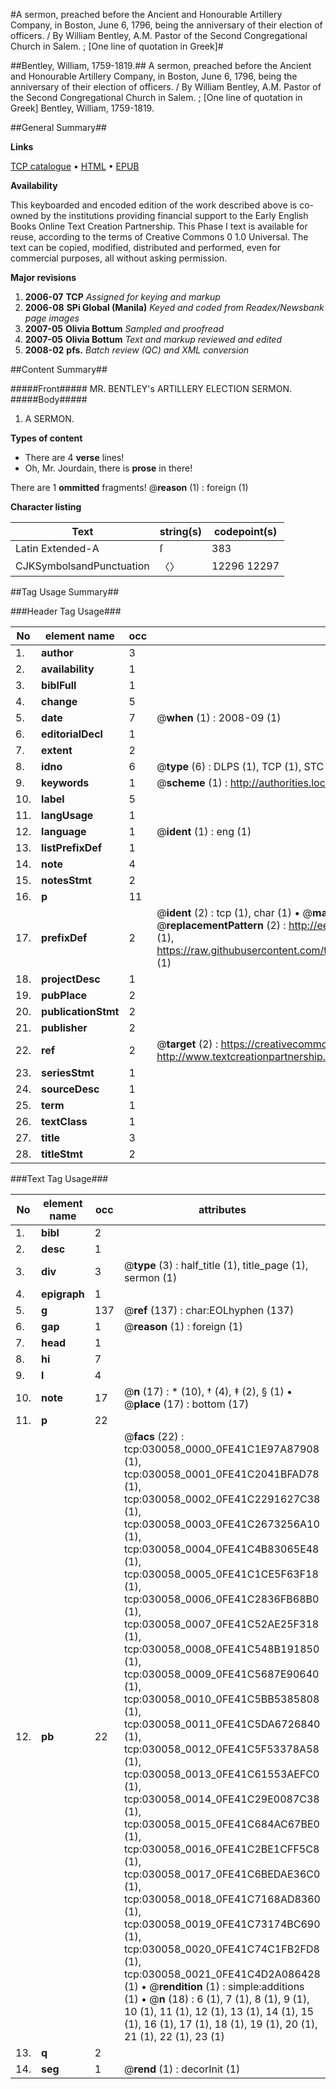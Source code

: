 #A sermon, preached before the Ancient and Honourable Artillery Company, in Boston, June 6, 1796, being the anniversary of their election of officers. / By William Bentley, A.M. Pastor of the Second Congregational Church in Salem. ; [One line of quotation in Greek]#

##Bentley, William, 1759-1819.##
A sermon, preached before the Ancient and Honourable Artillery Company, in Boston, June 6, 1796, being the anniversary of their election of officers. / By William Bentley, A.M. Pastor of the Second Congregational Church in Salem. ; [One line of quotation in Greek]
Bentley, William, 1759-1819.

##General Summary##

**Links**

[TCP catalogue](http://www.ota.ox.ac.uk/tcp/)  • 
[HTML](http://tei.it.ox.ac.uk/tcp/Texts-HTML/free/N22/N22747.html)  • 
[EPUB](http://tei.it.ox.ac.uk/tcp/Texts-EPUB/free/N22/N22747.epub)

**Availability**

This keyboarded and encoded edition of the
	       work described above is co-owned by the institutions
	       providing financial support to the Early English Books
	       Online Text Creation Partnership. This Phase I text is
	       available for reuse, according to the terms of Creative
	       Commons 0 1.0 Universal. The text can be copied,
	       modified, distributed and performed, even for
	       commercial purposes, all without asking permission.

**Major revisions**

1. __2006-07__ __TCP__ *Assigned for keying and markup*
1. __2006-08__ __SPi Global (Manila)__ *Keyed and coded from Readex/Newsbank page images*
1. __2007-05__ __Olivia Bottum__ *Sampled and proofread*
1. __2007-05__ __Olivia Bottum__ *Text and markup reviewed and edited*
1. __2008-02__ __pfs.__ *Batch review (QC) and XML conversion*

##Content Summary##

#####Front#####
MR. BENTLEY's ARTILLERY ELECTION SERMON.
#####Body#####

1. A SERMON.

**Types of content**

  * There are 4 **verse** lines!
  * Oh, Mr. Jourdain, there is **prose** in there!

There are 1 **ommitted** fragments! 
 @__reason__ (1) : foreign (1)

**Character listing**


|Text|string(s)|codepoint(s)|
|---|---|---|
|Latin Extended-A|ſ|383|
|CJKSymbolsandPunctuation|〈〉|12296 12297|

##Tag Usage Summary##

###Header Tag Usage###

|No|element name|occ|attributes|
|---|---|---|---|
|1.|__author__|3||
|2.|__availability__|1||
|3.|__biblFull__|1||
|4.|__change__|5||
|5.|__date__|7| @__when__ (1) : 2008-09 (1)|
|6.|__editorialDecl__|1||
|7.|__extent__|2||
|8.|__idno__|6| @__type__ (6) : DLPS (1), TCP (1), STC (1), NOTIS (1), IMAGE-SET (1), EVANS-CITATION (1)|
|9.|__keywords__|1| @__scheme__ (1) : http://authorities.loc.gov/ (1)|
|10.|__label__|5||
|11.|__langUsage__|1||
|12.|__language__|1| @__ident__ (1) : eng (1)|
|13.|__listPrefixDef__|1||
|14.|__note__|4||
|15.|__notesStmt__|2||
|16.|__p__|11||
|17.|__prefixDef__|2| @__ident__ (2) : tcp (1), char (1)  •  @__matchPattern__ (2) : ([0-9\-]+):([0-9IVX]+) (1), (.+) (1)  •  @__replacementPattern__ (2) : http://eebo.chadwyck.com/downloadtiff?vid=$1&page=$2 (1), https://raw.githubusercontent.com/textcreationpartnership/Texts/master/tcpchars.xml#$1 (1)|
|18.|__projectDesc__|1||
|19.|__pubPlace__|2||
|20.|__publicationStmt__|2||
|21.|__publisher__|2||
|22.|__ref__|2| @__target__ (2) : https://creativecommons.org/publicdomain/zero/1.0/ (1), http://www.textcreationpartnership.org/docs/. (1)|
|23.|__seriesStmt__|1||
|24.|__sourceDesc__|1||
|25.|__term__|1||
|26.|__textClass__|1||
|27.|__title__|3||
|28.|__titleStmt__|2||


###Text Tag Usage###

|No|element name|occ|attributes|
|---|---|---|---|
|1.|__bibl__|2||
|2.|__desc__|1||
|3.|__div__|3| @__type__ (3) : half_title (1), title_page (1), sermon (1)|
|4.|__epigraph__|1||
|5.|__g__|137| @__ref__ (137) : char:EOLhyphen (137)|
|6.|__gap__|1| @__reason__ (1) : foreign (1)|
|7.|__head__|1||
|8.|__hi__|7||
|9.|__l__|4||
|10.|__note__|17| @__n__ (17) : * (10), † (4), ‡ (2), § (1)  •  @__place__ (17) : bottom (17)|
|11.|__p__|22||
|12.|__pb__|22| @__facs__ (22) : tcp:030058_0000_0FE41C1E97A87908 (1), tcp:030058_0001_0FE41C2041BFAD78 (1), tcp:030058_0002_0FE41C2291627C38 (1), tcp:030058_0003_0FE41C2673256A10 (1), tcp:030058_0004_0FE41C4B83065E48 (1), tcp:030058_0005_0FE41C1CE5F63F18 (1), tcp:030058_0006_0FE41C2836FB68B0 (1), tcp:030058_0007_0FE41C52AE25F318 (1), tcp:030058_0008_0FE41C548B191850 (1), tcp:030058_0009_0FE41C5687E90640 (1), tcp:030058_0010_0FE41C5BB5385808 (1), tcp:030058_0011_0FE41C5DA6726840 (1), tcp:030058_0012_0FE41C5F53378A58 (1), tcp:030058_0013_0FE41C61553AEFC0 (1), tcp:030058_0014_0FE41C29E0087C38 (1), tcp:030058_0015_0FE41C684AC67BE0 (1), tcp:030058_0016_0FE41C2BE1CFF5C8 (1), tcp:030058_0017_0FE41C6BEDAE36C0 (1), tcp:030058_0018_0FE41C7168AD8360 (1), tcp:030058_0019_0FE41C73174BC690 (1), tcp:030058_0020_0FE41C74C1FB2FD8 (1), tcp:030058_0021_0FE41C4D2A086428 (1)  •  @__rendition__ (1) : simple:additions (1)  •  @__n__ (18) : 6 (1), 7 (1), 8 (1), 9 (1), 10 (1), 11 (1), 12 (1), 13 (1), 14 (1), 15 (1), 16 (1), 17 (1), 18 (1), 19 (1), 20 (1), 21 (1), 22 (1), 23 (1)|
|13.|__q__|2||
|14.|__seg__|1| @__rend__ (1) : decorInit (1)|
